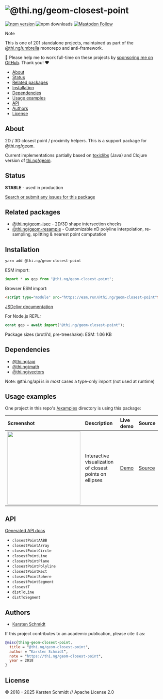 <!-- This file is generated - DO NOT EDIT! -->
<!-- Please see: https://github.com/thi-ng/umbrella/blob/develop/CONTRIBUTING.md#changes-to-readme-files -->
# ![@thi.ng/geom-closest-point](https://media.thi.ng/umbrella/banners-20230807/thing-geom-closest-point.svg?34494e76)

[![npm version](https://img.shields.io/npm/v/@thi.ng/geom-closest-point.svg)](https://www.npmjs.com/package/@thi.ng/geom-closest-point)
![npm downloads](https://img.shields.io/npm/dm/@thi.ng/geom-closest-point.svg)
[![Mastodon Follow](https://img.shields.io/mastodon/follow/109331703950160316?domain=https%3A%2F%2Fmastodon.thi.ng&style=social)](https://mastodon.thi.ng/@toxi)

> [!NOTE]
> This is one of 201 standalone projects, maintained as part
> of the [@thi.ng/umbrella](https://github.com/thi-ng/umbrella/) monorepo
> and anti-framework.
>
> 🚀 Please help me to work full-time on these projects by [sponsoring me on
> GitHub](https://github.com/sponsors/postspectacular). Thank you! ❤️

- [About](#about)
- [Status](#status)
- [Related packages](#related-packages)
- [Installation](#installation)
- [Dependencies](#dependencies)
- [Usage examples](#usage-examples)
- [API](#api)
- [Authors](#authors)
- [License](#license)

## About

2D / 3D closest point / proximity helpers. This is a support package for [@thi.ng/geom](https://github.com/thi-ng/umbrella/tree/develop/packages/geom).

Current implementations partially based on
[toxiclibs](http://toxiclibs.org) (Java) and Clojure version of
[thi.ng/geom](http://thi.ng/geom).

## Status

**STABLE** - used in production

[Search or submit any issues for this package](https://github.com/thi-ng/umbrella/issues?q=%5Bgeom-closest-point%5D+in%3Atitle)

## Related packages

- [@thi.ng/geom-isec](https://github.com/thi-ng/umbrella/tree/develop/packages/geom-isec) - 2D/3D shape intersection checks
- [@thi.ng/geom-resample](https://github.com/thi-ng/umbrella/tree/develop/packages/geom-resample) - Customizable nD polyline interpolation, re-sampling, splitting & nearest point computation

## Installation

```bash
yarn add @thi.ng/geom-closest-point
```

ESM import:

```ts
import * as gcp from "@thi.ng/geom-closest-point";
```

Browser ESM import:

```html
<script type="module" src="https://esm.run/@thi.ng/geom-closest-point"></script>
```

[JSDelivr documentation](https://www.jsdelivr.com/)

For Node.js REPL:

```js
const gcp = await import("@thi.ng/geom-closest-point");
```

Package sizes (brotli'd, pre-treeshake): ESM: 1.06 KB

## Dependencies

- [@thi.ng/api](https://github.com/thi-ng/umbrella/tree/develop/packages/api)
- [@thi.ng/math](https://github.com/thi-ng/umbrella/tree/develop/packages/math)
- [@thi.ng/vectors](https://github.com/thi-ng/umbrella/tree/develop/packages/vectors)

Note: @thi.ng/api is in _most_ cases a type-only import (not used at runtime)

## Usage examples

One project in this repo's
[/examples](https://github.com/thi-ng/umbrella/tree/develop/examples)
directory is using this package:

| Screenshot                                                                                                               | Description                                             | Live demo                                               | Source                                                                               |
|:-------------------------------------------------------------------------------------------------------------------------|:--------------------------------------------------------|:--------------------------------------------------------|:-------------------------------------------------------------------------------------|
| <img src="https://raw.githubusercontent.com/thi-ng/umbrella/develop/assets/examples/ellipse-proximity.png" width="240"/> | Interactive visualization of closest points on ellipses | [Demo](https://demo.thi.ng/umbrella/ellipse-proximity/) | [Source](https://github.com/thi-ng/umbrella/tree/develop/examples/ellipse-proximity) |

## API

[Generated API docs](https://docs.thi.ng/umbrella/geom-closest-point/)

- `closestPointAABB`
- `closestPointArray`
- `closestPointCircle`
- `closestPointLine`
- `closestPointPlane`
- `closestPointPolyline`
- `closestPointRect`
- `closestPointSphere`
- `closestPointSegment`
- `closestT`
- `distToLine`
- `distToSegment`

## Authors

- [Karsten Schmidt](https://thi.ng)

If this project contributes to an academic publication, please cite it as:

```bibtex
@misc{thing-geom-closest-point,
  title = "@thi.ng/geom-closest-point",
  author = "Karsten Schmidt",
  note = "https://thi.ng/geom-closest-point",
  year = 2018
}
```

## License

&copy; 2018 - 2025 Karsten Schmidt // Apache License 2.0
